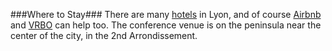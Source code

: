 ###Where to Stay###
There are many
[hotels](https://www.google.com/hotels/#search;l=Lyon,+France;d=2014-06-18;n=4;usd=1;si=5180ef17;av=r)
in Lyon, and of course [Airbnb](https://www.airbnb.com/s/Lyon--France) and
[VRBO](http://www.vrbo.com/vacation-rentals/europe/france/rhone-alpes/lyon) can
help too. The conference venue is on the peninsula near the center of the city,
in the 2nd Arrondissement. 
